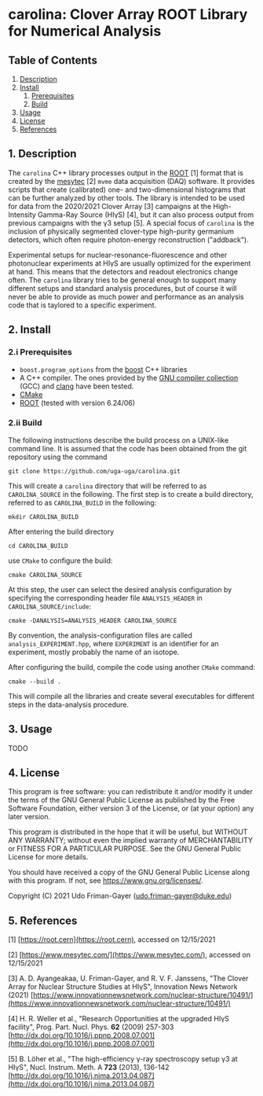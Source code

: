 # carolina: Clover Array ROOT Library for Numerical Analysis

## Table of Contents

1. [Description](#1-description)
2. [Install](#2-install)
   1. [Prerequisites](#2i-prerequisites)
   3. [Build](#2ii-build)
3. [Usage](#3-usage)
4. [License](#4-license)
5. [References](#5-references)

## 1. Description

The `carolina` C++ library processes output in the [ROOT](https://root.cern) [1] format that is created by the [mesytec](https://www.mesytec.com/) [2] `mvme` data acquisition (DAQ) software.
It provides scripts that create (calibrated) one- and two-dimensional histograms that can be further analyzed by other tools.
The library is intended to be used for data from the 2020/2021 Clover Array [3] campaigns at the High-Intensity Gamma-Ray Source (HIγS) [4], but it can also process output from previous campaigns with the γ3 setup [5].
A special focus of `carolina` is the inclusion of physically segmented clover-type high-purity germanium detectors, which often require photon-energy reconstruction ("addback").

Experimental setups for nuclear-resonance-fluorescence and other photonuclear experiments at HIγS are usually optimized for the experiment at hand.
This means that the detectors and readout electronics change often.
The `carolina` library tries to be general enough to support many different setups and standard analysis procedures, but of course it will never be able to provide as much power and performance as an  analysis code that is taylored to a specific experiment.

## 2. Install

### 2.i Prerequisites

* `boost.program_options` from the [boost](https://www.boost.org/) C++ libraries
* A C++ compiler. The ones provided by the [GNU compiler collection](https://gcc.gnu.org/) (GCC) and [clang](https://clang.llvm.org/) have been tested.
* [CMake](https://cmake.org/)
* [ROOT](https://root.cern) (tested with version 6.24/06)

### 2.ii Build

The following instructions describe the build process on a UNIX-like command line.
It is assumed that the code has been obtained from the git repository using the command

```
git clone https://github.com/uga-uga/carolina.git
```

This will create a `carolina` directory that will be referred to as `CAROLINA_SOURCE` in the following.
The first step is to create a build directory, referred to as `CAROLINA_BUILD` in the following:

```
mkdir CAROLINA_BUILD
```

After entering the build directory

```
cd CAROLINA_BUILD
```

use `CMake` to configure the build:

```
cmake CAROLINA_SOURCE
```

At this step, the user can select the desired analysis configuration by specifying the corresponding header file `ANALYSIS_HEADER` in `CAROLINA_SOURCE/include`:

```
cmake -DANALYSIS=ANALYSIS_HEADER CAROLINA_SOURCE
```

By convention, the analysis-configuration files are called `analysis_EXPERIMENT.hpp`, where `EXPERIMENT` is an identifier for an experiment, mostly probably the name of an isotope.

After configuring the build, compile the code using another `CMake` command:

```
cmake --build .
```

This will compile all the libraries and create several executables for different steps in the data-analysis procedure.

## 3. Usage

TODO

## 4. License

This program is free software: you can redistribute it and/or modify it under the terms of the GNU General Public License as published by the Free Software Foundation, either version 3 of the License, or (at your option) any later version.

This program is distributed in the hope that it will be useful, but WITHOUT ANY WARRANTY; without even the implied warranty of MERCHANTABILITY or FITNESS FOR A PARTICULAR PURPOSE. See the GNU General Public License for more details.

You should have received a copy of the GNU General Public License along with this program. If not, see https://www.gnu.org/licenses/.

Copyright (C) 2021 Udo Friman-Gayer (udo.friman-gayer@duke.edu)

## 5. References

[1] [https://root.cern](https://root.cern), accessed on 12/15/2021

[2] [https://www.mesytec.com/](https://www.mesytec.com/), accessed on 12/15/2021

[3] A. D. Ayangeakaa, U. Friman-Gayer, and R. V. F. Janssens, "The Clover Array for Nuclear Structure Studies at HIγS", Innovation News Network (2021) [https://www.innovationnewsnetwork.com/nuclear-structure/10491/](https://www.innovationnewsnetwork.com/nuclear-structure/10491/)

[4] H. R. Weller et al., "Research Opportunities at the upgraded HIγS facility", Prog. Part. Nucl. Phys. **62** (2009) 257-303 [http://dx.doi.org/10.1016/j.ppnp.2008.07.001](http://dx.doi.org/10.1016/j.ppnp.2008.07.001)

[5] B. Löher et al., "The high-efficiency γ-ray spectroscopy setup γ3 at HIγS", Nucl. Instrum. Meth. A **723** (2013), 136-142 [http://dx.doi.org/10.1016/j.nima.2013.04.087](http://dx.doi.org/10.1016/j.nima.2013.04.087)